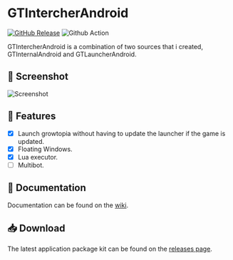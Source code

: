 # GTIntercherAndroid

[![GitHub Release](https://img.shields.io/github/release/ZTzTopia/GTIntercherAndroid.svg)](https://github.com/ZTzTopia/GTIntercherAndroid/releases/latest) ![Github Action](https://github.com/ZTzTopia/GTIntercherAndroid/actions/workflows/debug_build.yml/badge.svg)

GTIntercherAndroid is a combination of two sources that i created, GTInternalAndroid and GTLauncherAndroid.

## 📸 Screenshot

![Screenshot](https://cdn.discordapp.com/attachments/796637528328503317/934495591667478588/unknown.png)

## 📜 Features

- [x] Launch growtopia without having to update the launcher if the game is updated.
- [x] Floating Windows.
- [x] Lua executor.
- [ ] Multibot.

## 📰 Documentation

Documentation can be found on the [wiki](https://github.com/ZTzTopia/GTIntercherAndroid/wiki).

## 📥 Download

The latest application package kit can be found on the [releases page](https://github.com/samp-incognito/samp-streamer-plugin/releases).